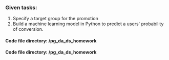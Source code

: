 ### Given tasks: 
1. Specify a target group for the promotion
2. Build a machine learning model in Python to predict a users' probability of conversion.

#### Code file directory: /pg_da_ds_homework

#### Code file directory: /pg_da_ds_homework
